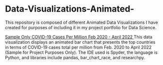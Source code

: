 # Data-Visualizations-Animated-
This repository is composed of different Animated Data Visualizations I have created for purposes of including it in my project portfolio for Data Science. 

[Sample Only COVID-19 Cases Per Million Feb 2020 - April 2022 ](http://www.ptcsitesresearch.com/p/sample-only-covid-19-cases-per-million.html)
This data visualization displays an animated bar chart that presents the top countries in terms of COVID-19 cases total per million from Feb. 2020 to April 2022 (Sample for Project Purposes Only). The IDE used is Spyder, the language is Python, and libraries include pandas, bar_chart_race, and researchpy. 
